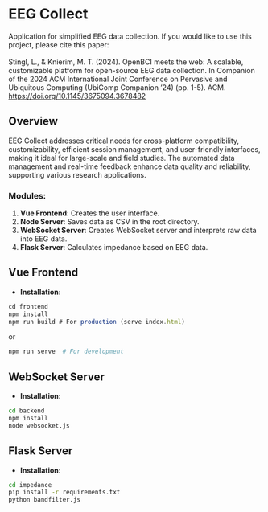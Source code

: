# EEG Collect

Application for simplified EEG data collection. If you would like to use this project, please cite this paper: <br>
<br>
Stingl, L., & Knierim, M. T. (2024). OpenBCI meets the web: A scalable, customizable platform for open-source EEG data collection. In Companion of the 2024 ACM International Joint Conference on Pervasive and Ubiquitous Computing (UbiComp Companion ’24) (pp. 1-5). ACM. https://doi.org/10.1145/3675094.3678482

## Overview
EEG Collect addresses critical needs for cross-platform compatibility, customizability, efficient session management, and user-friendly interfaces, making it ideal for large-scale and field studies. The automated data management and real-time feedback enhance data quality and reliability, supporting various research applications.

### Modules:
1. **Vue Frontend**: Creates the user interface.
2. **Node Server**: Saves data as CSV in the root directory.
3. **WebSocket Server**: Creates WebSocket server and interprets raw data into EEG data.
4. **Flask Server**: Calculates impedance based on EEG data.

## Vue Frontend
- **Installation:**
```javascript
cd frontend
npm install
npm run build # For production (serve index.html)
```
or
```bash
npm run serve  # For development
```
## WebSocket Server
- **Installation:**
```bash
cd backend
npm install
node websocket.js
```
## Flask Server
- **Installation:**
```bash
cd impedance
pip install -r requirements.txt
python bandfilter.js
